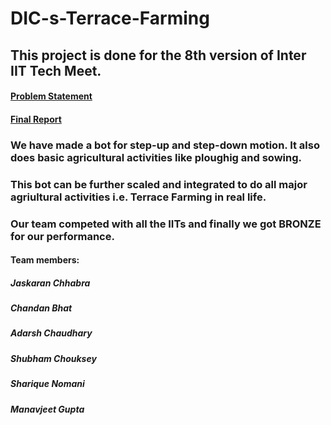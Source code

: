 # DIC-s-Terrace-Farming

## This project is done for the 8th version of Inter IIT Tech Meet.
#### [Problem Statement](/problem_statement.pdf)
#### [Final Report](/final_report.pdf)

### We have made a bot for step-up and step-down motion. It also does basic agricultural activities like ploughig and sowing.
### This bot can be further scaled and integrated to do all major agriultural activities i.e. Terrace Farming in real life.
### Our team competed with all the IITs and finally we got BRONZE for our performance.

#### Team members:
##### Jaskaran Chhabra
##### Chandan Bhat
##### Adarsh Chaudhary
##### Shubham Chouksey
##### Sharique Nomani
##### Manavjeet Gupta
